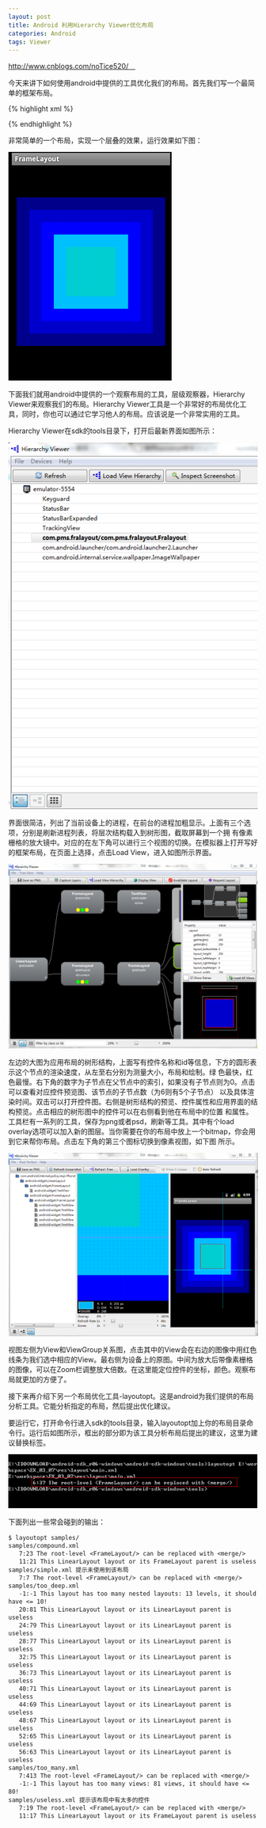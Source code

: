 ```yaml
---
layout: post
title: Android 利用Hierarchy Viewer优化布局
categories: Android
tags: Viewer
---
```


<http://www.cnblogs.com/noTice520/　>

今天来讲下如何使用android中提供的工具优化我们的布局。首先我们写一个最简单的框架布局。

{% highlight xml %}

<?xml version="1.0" encoding="utf-8"?>
<FrameLayout xmlns:android="http://schemas.android.com/apk/res/android" android:orientation="vertical" android:layout_width="fill_parent" android:layout_height="fill_parent">
    <TextView android:layout_width="300dip" android:layout_height="300dip" android:background="#00008B" android:layout_gravity="center" />
    <TextView android:layout_width="250dip" android:layout_height="250dip" android:background="#0000CD" android:layout_gravity="center" />
    <TextView android:layout_width="200dip" android:layout_height="200dip" android:background="#0000FF" android:layout_gravity="center" />
    <TextView android:layout_width="150dip" android:layout_height="150dip" android:background="#00BFFF" android:layout_gravity="center" />
    <TextView android:layout_width="100dip" android:layout_height="100dip" android:background="#00CED1" android:layout_gravity="center" />
</FrameLayout>

{% endhighlight %}

非常简单的一个布局，实现一个层叠的效果，运行效果如下图：

<img src="/media/img/android-view-1.jpg">

下面我们就用android中提供的一个观察布局的工具，层级观察器，Hierarchy Viewer来观察我们的布局。Hierarchy Viewer工具是一个非常好的布局优化工具，同时，你也可以通过它学习他人的布局。应该说是一个非常实用的工具。

Hierarchy Viewer在sdk的tools目录下，打开后最新界面如图所示：

<img src="/media/img/android-view-2.jpg">

界面很简洁，列出了当前设备上的进程，在前台的进程加粗显示。上面有三个选项，分别是刷新进程列表，将层次结构载入到树形图，截取屏幕到一个拥 有像素栅格的放大镜中。对应的在左下角可以进行三个视图的切换。在模拟器上打开写好的框架布局，在页面上选择，点击Load View，进入如图所示界面。

<img src="/media/img/android-view-3.jpg">

左边的大图为应用布局的树形结构，上面写有控件名称和id等信息，下方的圆形表示这个节点的渲染速度，从左至右分别为测量大小，布局和绘制。绿 色最快，红色最慢。右下角的数字为子节点在父节点中的索引，如果没有子节点则为0。点击可以查看对应控件预览图、该节点的子节点数（为6则有5个子节点） 以及具体渲染时间。双击可以打开控件图。右侧是树形结构的预览、控件属性和应用界面的结构预览。点击相应的树形图中的控件可以在右侧看到他在布局中的位置 和属性。工具栏有一系列的工具，保存为png或者psd，刷新等工具。其中有个load overlay选项可以加入新的图层。当你需要在你的布局中放上一个bitmap，你会用到它来帮你布局。点击左下角的第三个图标切换到像素视图，如下图 所示。

<img src="/media/img/android-view-4.jpg">

视图左侧为View和ViewGroup关系图，点击其中的View会在右边的图像中用红色线条为我们选中相应的View。最右侧为设备上的原图。中间为放大后带像素栅格的图像，可以在Zoom栏调整放大倍数。在这里能定位控件的坐标，颜色。观察布局就更加的方便了。

接下来再介绍下另一个布局优化工具-layoutopt。这是android为我们提供的布局分析工具。它能分析指定的布局，然后提出优化建议。　　

要运行它，打开命令行进入sdk的tools目录，输入layoutopt加上你的布局目录命令行。运行后如图所示，框出的部分即为该工具分析布局后提出的建议，这里为建议替换标签。

<img src="/media/img/android-view-5.jpg">

下面列出一些常会碰到的输出：

    $ layoutopt samples/
    samples/compound.xml
       7:23 The root-level <FrameLayout/> can be replaced with <merge/>
       11:21 This LinearLayout layout or its FrameLayout parent is useless
    samples/simple.xml 提示未使用到该布局
       7:7 The root-level <FrameLayout/> can be replaced with <merge/>
    samples/too_deep.xml
       -1:-1 This layout has too many nested layouts: 13 levels, it should have <= 10!
       20:81 This LinearLayout layout or its LinearLayout parent is useless
       24:79 This LinearLayout layout or its LinearLayout parent is useless
       28:77 This LinearLayout layout or its LinearLayout parent is useless
       32:75 This LinearLayout layout or its LinearLayout parent is useless
       36:73 This LinearLayout layout or its LinearLayout parent is useless
       40:71 This LinearLayout layout or its LinearLayout parent is useless
       44:69 This LinearLayout layout or its LinearLayout parent is useless
       48:67 This LinearLayout layout or its LinearLayout parent is useless
       52:65 This LinearLayout layout or its LinearLayout parent is useless
       56:63 This LinearLayout layout or its LinearLayout parent is useless
    samples/too_many.xml
       7:413 The root-level <FrameLayout/> can be replaced with <merge/>
       -1:-1 This layout has too many views: 81 views, it should have <= 80!
    samples/useless.xml 提示该布局中有太多的控件
       7:19 The root-level <FrameLayout/> can be replaced with <merge/>
       11:17 This LinearLayout layout or its FrameLayout parent is useless 
